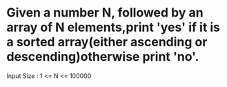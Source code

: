 # Given a number N, followed by an array of N elements,print 'yes' if it is a sorted array(either ascending or descending)otherwise print 'no'.
Input Size : 1 <= N <= 100000
